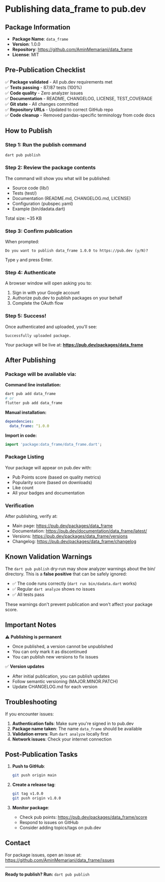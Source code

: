 # Publishing data_frame to pub.dev

## Package Information

- **Package Name**: `data_frame`
- **Version**: 1.0.0
- **Repository**: https://github.com/AminMemariani/data_frame
- **License**: MIT

## Pre-Publication Checklist

✅ **Package validated** - All pub.dev requirements met  
✅ **Tests passing** - 87/87 tests (100%)  
✅ **Code quality** - Zero analyzer issues  
✅ **Documentation** - README, CHANGELOG, LICENSE, TEST_COVERAGE  
✅ **Git state** - All changes committed  
✅ **Repository URLs** - Updated to correct GitHub repo  
✅ **Code cleanup** - Removed pandas-specific terminology from code docs  

## How to Publish

### Step 1: Run the publish command

```bash
dart pub publish
```

### Step 2: Review the package contents

The command will show you what will be published:
- Source code (lib/)
- Tests (test/)
- Documentation (README.md, CHANGELOG.md, LICENSE)
- Configuration (pubspec.yaml)
- Example (bin/dadata.dart)

Total size: ~35 KB

### Step 3: Confirm publication

When prompted:
```
Do you want to publish data_frame 1.0.0 to https://pub.dev (y/N)?
```

Type `y` and press Enter.

### Step 4: Authenticate

A browser window will open asking you to:
1. Sign in with your Google account
2. Authorize pub.dev to publish packages on your behalf
3. Complete the OAuth flow

### Step 5: Success!

Once authenticated and uploaded, you'll see:
```
Successfully uploaded package.
```

Your package will be live at: **https://pub.dev/packages/data_frame**

## After Publishing

### Package will be available via:

**Command line installation:**
```bash
dart pub add data_frame
# or
flutter pub add data_frame
```

**Manual installation:**
```yaml
dependencies:
  data_frame: ^1.0.0
```

**Import in code:**
```dart
import 'package:data_frame/data_frame.dart';
```

### Package Listing

Your package will appear on pub.dev with:
- Pub Points score (based on quality metrics)
- Popularity score (based on downloads)
- Like count
- All your badges and documentation

### Verification

After publishing, verify at:
- Main page: https://pub.dev/packages/data_frame
- Documentation: https://pub.dev/documentation/data_frame/latest/
- Versions: https://pub.dev/packages/data_frame/versions
- Changelog: https://pub.dev/packages/data_frame/changelog

## Known Validation Warnings

The `dart pub publish` dry-run may show analyzer warnings about the bin/ directory. This is a **false positive** that can be safely ignored:

- ✅ The code runs correctly (`dart run bin/dadata.dart` works)
- ✅ Regular `dart analyze` shows no issues
- ✅ All tests pass

These warnings don't prevent publication and won't affect your package score.

## Important Notes

⚠️ **Publishing is permanent**
- Once published, a version cannot be unpublished
- You can only mark it as discontinued
- You can publish new versions to fix issues

✅ **Version updates**
- After initial publication, you can publish updates
- Follow semantic versioning (MAJOR.MINOR.PATCH)
- Update CHANGELOG.md for each version

## Troubleshooting

If you encounter issues:

1. **Authentication fails**: Make sure you're signed in to pub.dev
2. **Package name taken**: The name `data_frame` should be available
3. **Validation errors**: Run `dart analyze` locally first
4. **Network issues**: Check your internet connection

## Post-Publication Tasks

1. **Push to GitHub**:
   ```bash
   git push origin main
   ```

2. **Create a release tag**:
   ```bash
   git tag v1.0.0
   git push origin v1.0.0
   ```

3. **Monitor package**:
   - Check pub points: https://pub.dev/packages/data_frame/score
   - Respond to issues on GitHub
   - Consider adding topics/tags on pub.dev

## Contact

For package issues, open an issue at:
https://github.com/AminMemariani/data_frame/issues

---

**Ready to publish? Run:** `dart pub publish`

